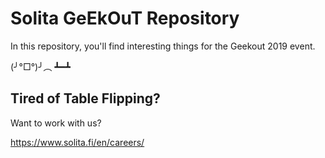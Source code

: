 # Solita GeEkOuT Repository

In this repository, you'll find interesting things for the Geekout 2019 event.

(╯°□°)╯︵ ┻━┻


## Tired of Table Flipping?

Want to work with us?

https://www.solita.fi/en/careers/
